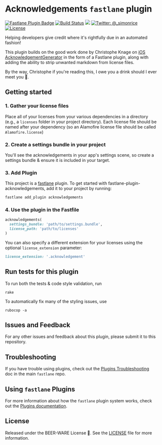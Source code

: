 # Acknowledgements `fastlane` plugin

[![Fastlane Plugin Badge](https://rawcdn.githack.com/fastlane/fastlane/master/fastlane/assets/plugin-badge.svg)](https://rubygems.org/gems/fastlane-plugin-acknowledgements)
[![Build Status](https://api.travis-ci.org/simonrice/fastlane-plugin-acknowledgements.svg)](https://travis-ci.org/simonrice/fastlane-plugin-acknowledgements)
![](http://ruby-gem-downloads-badge.herokuapp.com/fastlane-plugin-acknowledgements)
[![Twitter: @_simonrice](https://img.shields.io/badge/contact-@_simonrice-blue.svg?style=flat)](https://twitter.com/_simonrice)
[![License](https://img.shields.io/badge/license-Beerware_🍺-green.svg?style=flat)](https://github.com/simonrice/fastlane-plugin-acknowledgements/blob/master/LICENSE)

Helping developers give credit where it's rightfully due in an automated fashion!

This plugin builds on the good work done by Christophe Knage on [iOS AcknowledgementGenerator](https://github.com/cvknage/iOS-AcknowledgementGenerator) in the form of a Fastlane plugin, along with adding the ability to strip unwanted markdown from license files.

By the way, Christophe if you're reading this, I owe you a drink should I ever meet you 🍻.

## Getting started

### 1.  Gather your license files

Place all of your licenses from your various dependencies in a directory (e.g., a `licenses` folder in your project directory).  Each license file should be named after your dependency (so an Alamofire license file should be called `Alamofire.license`)

### 2.  Create a settings bundle in your project

You'll see the acknowledgements in your app's settings scene, so create a settings bundle & ensure it is included in your target.

### 3.  Add Plugin

This project is a [fastlane](https://github.com/fastlane/fastlane) plugin. To get started with fastlane-plugin-acknowledgements, add it to your project by running:

```bash
fastlane add_plugin acknowledgements
```

### 4.  Use the plugin in the Fastfile

```ruby
acknowledgements(
  settings_bundle: 'path/to/settings.bundle',
  license_path: 'path/to/licenses'
)
```

You can also specify a different extension for your licenses using the optional `license_extension` parameter:

```ruby
license_extension: '.acknowledgement'
```

## Run tests for this plugin

To run both the tests & code style validation, run

```
rake
```

To automatically fix many of the styling issues, use
```
rubocop -a
```

## Issues and Feedback

For any other issues and feedback about this plugin, please submit it to this repository.

## Troubleshooting

If you have trouble using plugins, check out the [Plugins Troubleshooting](https://github.com/fastlane/fastlane/blob/master/fastlane/docs/PluginsTroubleshooting.md) doc in the main `fastlane` repo.

## Using `fastlane` Plugins

For more information about how the `fastlane` plugin system works, check out the [Plugins documentation](https://github.com/fastlane/fastlane/blob/master/fastlane/docs/Plugins.md).

## License

Released under the BEER-WARE License 🍺. See the
[LICENSE](https://github.com/simonrice/fastlane-plugin-acknowledgements/blob/master/LICENSE)
file for more information.
